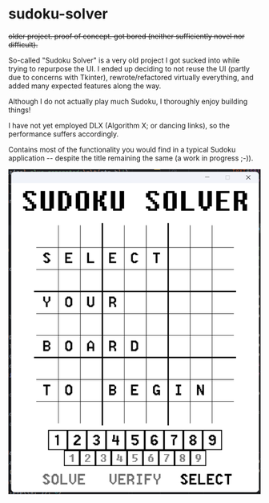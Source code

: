 # sudoku-solver

~~older project. proof of concept. got bored (neither sufficiently novel nor difficult).~~

So-called "Sudoku Solver" is a very old project I got sucked into while trying to repurpose the UI. I ended up deciding to not reuse the UI (partly due to concerns with Tkinter), rewrote/refactored virtually everything, and added many expected features along the way.

Although I do not actually play much Sudoku, I thoroughly enjoy building things!

I have not yet employed DLX (Algorithm X; or dancing links), so the performance suffers accordingly.

Contains most of the functionality you would find in a typical Sudoku application -- despite the title remaining the same (a work in progress ;-)).

![screenie](https://github.com/scott-sattler/sudoku-solver/blob/main/screenshots/SudokuAppv.15.png)
